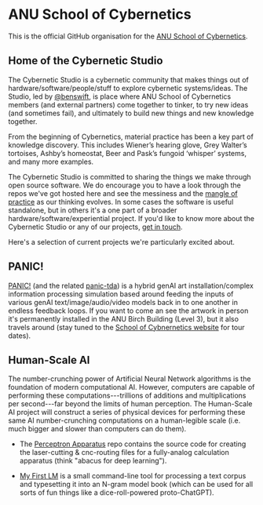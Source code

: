 # ANU School of Cybernetics

This is the official GitHub organisation for the [ANU School of Cybernetics](https://cybernetics.anu.edu.au).

## Home of the Cybernetic Studio

The Cybernetic Studio is a cybernetic community that makes things out of hardware/software/people/stuff to explore cybernetic systems/ideas. The Studio, led by [@benswift](https://github.com/benswift/), is place where ANU School of Cybernetics members (and external partners) come together to tinker, to try new ideas (and sometimes fail), and ultimately to build new things and new knowledge together.

From the beginning of Cybernetics, material practice has been a key part of knowledge discovery. This includes Wiener’s hearing glove, Grey Walter’s tortoises, Ashby’s homeostat, Beer and Pask’s fungoid ‘whisper’ systems, and many more examples.

The Cybernetic Studio is committed to sharing the things we make through open source software. We do encourage you to have a look through the repos we've got hosted here and see the messiness and the [mangle of practice](https://press.uchicago.edu/ucp/books/book/chicago/M/bo3642386.html) as our thinking evolves.  In some cases the software is useful standalone, but in others it's a one part of a broader hardware/software/experiential project. If you'd like to know more about the Cybernetic Studio or any of our projects, [get in touch](mailto:ben.swift@anu.edu.au).

Here's a selection of current projects we're particularly excited about.

## PANIC!

[PANIC!](https://github.com/ANUcybernetics/panic) (and the related [panic-tda](https://github.com/ANUcybernetics/panic-tda)) is a hybrid genAI art installation/complex information processing simulation based around feeding the inputs of various genAI text/image/audio/video models back in to one another in endless feedback loops. If you want to come an see the artwork in person it's permanently installed in the ANU Birch Building (Level 3), but it also travels around (stay tuned to the [School of Cybnernetics website](https://cybernetics.anu.edu.au) for tour dates).

## Human-Scale AI

The number-crunching power of Artificial Neural Network algorithms is the foundation of modern computational AI. However, computers are capable of performing these computations---trillions of additions and multiplications per second---far beyond the limits of human perception. The Human-Scale AI project will construct a series of physical devices for performing these same AI number-crunching computations on a human-legible scale (i.e. much bigger and slower than computers can do them).

- The [Perceptron Apparatus](https://github.com/ANUcybernetics/perceptron-apparatus) repo contains the source code for creating the laser-cutting & cnc-routing files for a fully-analog calculation apparatus (think "abacus for deep learning").

- [My First LM](https://github.com/ANUcybernetics/my-first-lm) is a small command-line tool for processing a text corpus and typesetting it into an N-gram model book (which can be used for all sorts of fun things like a dice-roll-powered proto-ChatGPT).
<!--

**Here are some ideas to get you started:**

🙋‍♀️ A short introduction - what is your organization all about?
🌈 Contribution guidelines - how can the community get involved?
👩‍💻 Useful resources - where can the community find your docs? Is there anything else the community should know?
🍿 Fun facts - what does your team eat for breakfast?
🧙 Remember, you can do mighty things with the power of [Markdown](https://docs.github.com/github/writing-on-github/getting-started-with-writing-and-formatting-on-github/basic-writing-and-formatting-syntax)
-->
